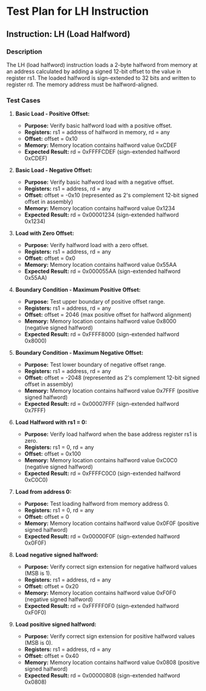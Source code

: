 # Test Plan for LH Instruction

## Instruction: LH (Load Halfword)

### Description
The LH (load halfword) instruction loads a 2-byte halfword from memory at an address calculated by adding a signed 12-bit offset to the value in register rs1. The loaded halfword is sign-extended to 32 bits and written to register rd. The memory address must be halfword-aligned.

### Test Cases

1.  **Basic Load - Positive Offset:**
    -   **Purpose:** Verify basic halfword load with a positive offset.
    -   **Registers:** rs1 = address of halfword in memory, rd = any
    -   **Offset:** offset = 0x10
    -   **Memory:** Memory location contains halfword value 0xCDEF
    -   **Expected Result:** rd = 0xFFFFCDEF (sign-extended halfword 0xCDEF)

2.  **Basic Load - Negative Offset:**
    -   **Purpose:** Verify basic halfword load with a negative offset.
    -   **Registers:** rs1 = address, rd = any
    -   **Offset:** offset = -0x10 (represented as 2's complement 12-bit signed offset in assembly)
    -   **Memory:** Memory location contains halfword value 0x1234
    -   **Expected Result:** rd = 0x00001234 (sign-extended halfword 0x1234)

3.  **Load with Zero Offset:**
    -   **Purpose:** Verify halfword load with a zero offset.
    -   **Registers:** rs1 = address, rd = any
    -   **Offset:** offset = 0x0
    -   **Memory:** Memory location contains halfword value 0x55AA
    -   **Expected Result:** rd = 0x000055AA (sign-extended halfword 0x55AA)

4.  **Boundary Condition - Maximum Positive Offset:**
    -   **Purpose:** Test upper boundary of positive offset range.
    -   **Registers:** rs1 = address, rd = any
    -   **Offset:** offset = 2046 (max positive offset for halfword alignment)
    -   **Memory:** Memory location contains halfword value 0x8000 (negative signed halfword)
    -   **Expected Result:** rd = 0xFFFF8000 (sign-extended halfword 0x8000)

5.  **Boundary Condition - Maximum Negative Offset:**
    -   **Purpose:** Test lower boundary of negative offset range.
    -   **Registers:** rs1 = address, rd = any
    -   **Offset:** offset = -2048 (represented as 2's complement 12-bit signed offset in assembly)
    -   **Memory:** Memory location contains halfword value 0x7FFF (positive signed halfword)
    -   **Expected Result:** rd = 0x00007FFF (sign-extended halfword 0x7FFF)

6.  **Load Halfword with rs1 = 0:**
    -   **Purpose:** Verify load halfword when the base address register rs1 is zero.
    -   **Registers:** rs1 = 0, rd = any
    -   **Offset:** offset = 0x100
    -   **Memory:** Memory location contains halfword value 0xC0C0 (negative signed halfword)
    -   **Expected Result:** rd = 0xFFFFC0C0 (sign-extended halfword 0xC0C0)

7.  **Load from address 0:**
    -   **Purpose:** Test loading halfword from memory address 0.
    -   **Registers:** rs1 = 0, rd = any
    -   **Offset:** offset = 0
    -   **Memory:** Memory location contains halfword value 0x0F0F (positive signed halfword)
    -   **Expected Result:** rd = 0x00000F0F (sign-extended halfword 0x0F0F)

8.  **Load negative signed halfword:**
    -   **Purpose:** Verify correct sign extension for negative halfword values (MSB is 1).
    -   **Registers:** rs1 = address, rd = any
    -   **Offset:** offset = 0x20
    -   **Memory:** Memory location contains halfword value 0xF0F0 (negative signed halfword)
    -   **Expected Result:** rd = 0xFFFFF0F0 (sign-extended halfword 0xF0F0)

9.  **Load positive signed halfword:**
    -   **Purpose:** Verify correct sign extension for positive halfword values (MSB is 0).
    -   **Registers:** rs1 = address, rd = any
    -   **Offset:** offset = 0x40
    -   **Memory:** Memory location contains halfword value 0x0808 (positive signed halfword)
    -   **Expected Result:** rd = 0x00000808 (sign-extended halfword 0x0808)
